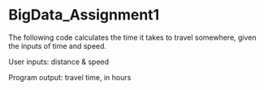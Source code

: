 # BigData_Assignment1

The following code calculates the time it takes to travel somewhere, given the inputs of time and speed.

User inputs: distance & speed


Program output: travel time, in hours
